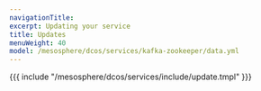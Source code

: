 ```yaml
---
navigationTitle:
excerpt: Updating your service
title: Updates
menuWeight: 40
model: /mesosphere/dcos/services/kafka-zookeeper/data.yml
---
```


{{{ include "/mesosphere/dcos/services/include/update.tmpl" }}}
